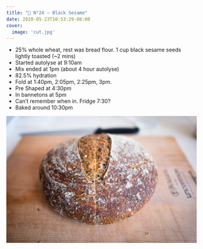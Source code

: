 ```yaml
---
title: "🍞 N°24 — Black Sesame"
date: 2020-05-23T10:53:29-08:00
cover:
  image: 'cut.jpg'
---
```


- 25% whole wheat, rest was bread flour. 1 cup black sesame seeds lightly toasted (~2 mins)
- Started autolyse at 9:10am
- Mix ended at 1pm (about 4 hour autolyse)
- 82.5% hydration
- Fold at 1:40pm, 2:05pm, 2:25pm, 3pm. 
- Pre Shaped at 4:30pm
- In bannetons at 5pm
- Can’t remember when in. Fridge 7:30?
- Baked around 10:30pm

![](loaf.jpg)


